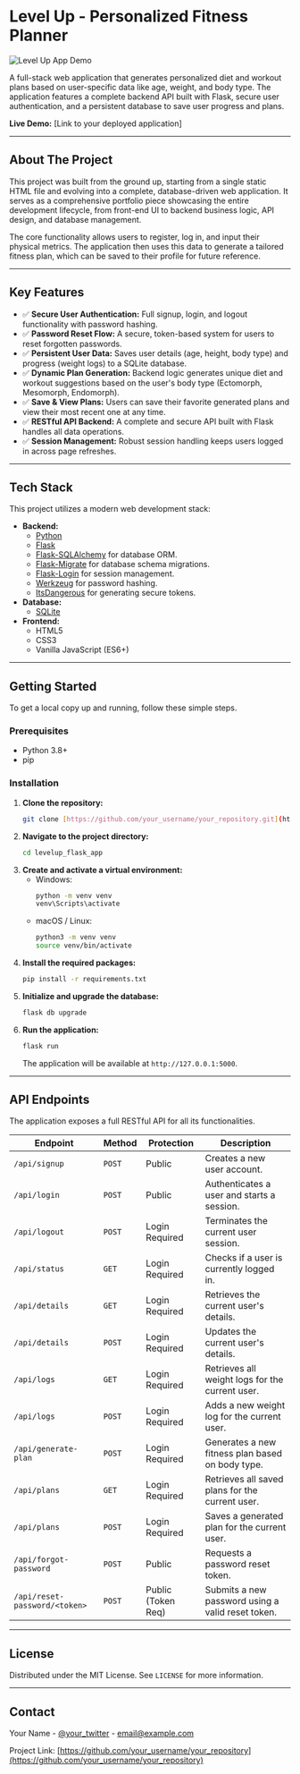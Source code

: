 # Level Up - Personalized Fitness Planner

![Level Up App Demo](https://images.unsplash.com/photo-1554284126-2b94f7cb4b9b?auto=format&fit=crop&w=1200&q=80)

A full-stack web application that generates personalized diet and workout plans based on user-specific data like age, weight, and body type. The application features a complete backend API built with Flask, secure user authentication, and a persistent database to save user progress and plans.

**Live Demo:** [Link to your deployed application]

---

## About The Project

This project was built from the ground up, starting from a single static HTML file and evolving into a complete, database-driven web application. It serves as a comprehensive portfolio piece showcasing the entire development lifecycle, from front-end UI to backend business logic, API design, and database management.

The core functionality allows users to register, log in, and input their physical metrics. The application then uses this data to generate a tailored fitness plan, which can be saved to their profile for future reference.

---

## Key Features

- ✅ **Secure User Authentication:** Full signup, login, and logout functionality with password hashing.
- ✅ **Password Reset Flow:** A secure, token-based system for users to reset forgotten passwords.
- ✅ **Persistent User Data:** Saves user details (age, height, body type) and progress (weight logs) to a SQLite database.
- ✅ **Dynamic Plan Generation:** Backend logic generates unique diet and workout suggestions based on the user's body type (Ectomorph, Mesomorph, Endomorph).
- ✅ **Save & View Plans:** Users can save their favorite generated plans and view their most recent one at any time.
- ✅ **RESTful API Backend:** A complete and secure API built with Flask handles all data operations.
- ✅ **Session Management:** Robust session handling keeps users logged in across page refreshes.

---

## Tech Stack

This project utilizes a modern web development stack:

- **Backend:**
  - [Python](https://www.python.org/)
  - [Flask](https://flask.palletsprojects.com/)
  - [Flask-SQLAlchemy](https://flask-sqlalchemy.palletsprojects.com/) for database ORM.
  - [Flask-Migrate](https://flask-migrate.readthedocs.io/) for database schema migrations.
  - [Flask-Login](https://flask-login.readthedocs.io/) for session management.
  - [Werkzeug](https://werkzeug.palletsprojects.com/) for password hashing.
  - [ItsDangerous](https://itsdangerous.palletsprojects.com/) for generating secure tokens.
- **Database:**
  - [SQLite](https://www.sqlite.org/index.html)
- **Frontend:**
  - HTML5
  - CSS3
  - Vanilla JavaScript (ES6+)

---

## Getting Started

To get a local copy up and running, follow these simple steps.

### Prerequisites

- Python 3.8+
- pip

### Installation

1.  **Clone the repository:**
    ```sh
    git clone [https://github.com/your_username/your_repository.git](https://github.com/your_username/your_repository.git)
    ```
2.  **Navigate to the project directory:**
    ```sh
    cd levelup_flask_app
    ```
3.  **Create and activate a virtual environment:**
    - Windows:
      ```sh
      python -m venv venv
      venv\Scripts\activate
      ```
    - macOS / Linux:
      ```sh
      python3 -m venv venv
      source venv/bin/activate
      ```
4.  **Install the required packages:**
    ```sh
    pip install -r requirements.txt
    ```
5.  **Initialize and upgrade the database:**
    ```sh
    flask db upgrade
    ```
6.  **Run the application:**
    ```sh
    flask run
    ```
    The application will be available at `http://127.0.0.1:5000`.

---

## API Endpoints

The application exposes a full RESTful API for all its functionalities.

| Endpoint                      | Method | Protection         | Description                                       |
| ----------------------------- | ------ | ------------------ | ------------------------------------------------- |
| `/api/signup`                 | `POST` | Public             | Creates a new user account.                       |
| `/api/login`                  | `POST` | Public             | Authenticates a user and starts a session.        |
| `/api/logout`                 | `POST` | Login Required     | Terminates the current user session.              |
| `/api/status`                 | `GET`  | Login Required     | Checks if a user is currently logged in.          |
| `/api/details`                | `GET`  | Login Required     | Retrieves the current user's details.             |
| `/api/details`                | `POST` | Login Required     | Updates the current user's details.               |
| `/api/logs`                   | `GET`  | Login Required     | Retrieves all weight logs for the current user.   |
| `/api/logs`                   | `POST` | Login Required     | Adds a new weight log for the current user.       |
| `/api/generate-plan`          | `POST` | Login Required     | Generates a new fitness plan based on body type.  |
| `/api/plans`                  | `GET`  | Login Required     | Retrieves all saved plans for the current user.   |
| `/api/plans`                  | `POST` | Login Required     | Saves a generated plan for the current user.      |
| `/api/forgot-password`        | `POST` | Public             | Requests a password reset token.                  |
| `/api/reset-password/<token>` | `POST` | Public (Token Req) | Submits a new password using a valid reset token. |

---

## License

Distributed under the MIT License. See `LICENSE` for more information.

---

## Contact

Your Name - [@your_twitter](https://twitter.com/your_twitter) - email@example.com

Project Link: [https://github.com/your_username/your_repository](https://github.com/your_username/your_repository)
